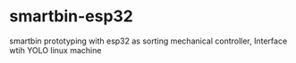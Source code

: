 # smartbin-esp32
smartbin prototyping with esp32 as sorting mechanical controller, Interface wtih YOLO linux machine
